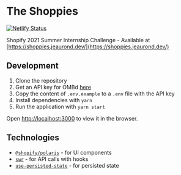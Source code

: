 # The Shoppies

[![Netlify Status](https://api.netlify.com/api/v1/badges/562646eb-37c7-4712-a5ca-45baf25be0d3/deploy-status)](https://app.netlify.com/sites/boring-ride-aafaa4/deploys)

Shopify 2021 Summer Internship Challenge - Available at [https://shoppies.jeaurond.dev/](https://shoppies.jeaurond.dev/)

## Development

1. Clone the repository
2. Get an API key for OMBd [here](https://www.omdbapi.com/apikey.aspx)
3. Copy the content of `.env.example` to a `.env` file with the API key
4. Install dependencies with `yarn`
5. Run the application with `yarn start`

Open [http://localhost:3000](http://localhost:3000) to view it in the browser.

## Technologies

- [`@shopify/polaris`](https://polaris.shopify.com/) - for UI components
- [`swr`](https://swr.vercel.app/) - for API calls with hooks
- [`use-persisted-state`](https://github.com/donavon/use-persisted-state) - for persisted state
